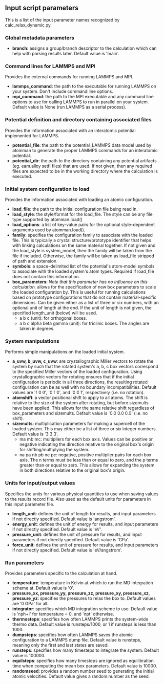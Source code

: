 ## Input script parameters

This is a list of the input parameter names recognized by calc_relax_dynamic.py.

### Global metadata parameters

- __branch__: assigns a group/branch descriptor to the calculation which can help with parsing results later.  Default value is 'main'.

### Command lines for LAMMPS and MPI

Provides the external commands for running LAMMPS and MPI.

- __lammps_command__: the path to the executable for running LAMMPS on your system.  Don't include command line options.
- __mpi_command__: the path to the MPI executable and any command line options to use for calling LAMMPS to run in parallel on your system. Default value is None (run LAMMPS as a serial process).

### Potential definition and directory containing associated files

Provides the information associated with an interatomic potential implemented for LAMMPS.

- __potential_file__: the path to the potential_LAMMPS data model used by atomman to generate the proper LAMMPS commands for an interatomic potential.
- __potential_dir__: the path to the directory containing any potential artifacts (eg. eam.alloy setfl files) that are used. If not given, then any required files are expected to be in the working directory where the calculation is executed.

### Initial system configuration to load

Provides the information associated with loading an atomic configuration.

- __load_file__: the path to the initial configuration file being read in.
- __load_style__: the style/format for the load_file.  The style can be any file type supported by atomman.load()
- __load_options__: a list of key-value pairs for the optional style-dependent arguments used by atomman.load().
- __family__: specifies the configuration family to associate with the loaded file.  This is typically a crystal structure/prototype identifier that helps with linking calculations on the same material together.  If not given and the load_style is system_model, then the family will be taken from the file if included.  Otherwise, the family will be taken as load_file stripped of path and extension.
- __symbols__: a space-delimited list of the potential's atom-model symbols to associate with the loaded system's atom types.  Required if load_file does not contain this information.
- __box_parameters__: *Note that this parameter has no influence on this calculation.*  allows for the specification of new box parameters to scale the loaded configuration by.  This is useful for running calculations based on prototype configurations that do not contain material-specific dimensions.  Can be given either as a list of three or six numbers, with an optional unit of length at the end.  If the unit of length is not given, the specified length_unit (below) will be used.
  - a b c (unit): for orthogonal boxes.
  - a b c alpha beta gamma (unit): for triclinic boxes.  The angles are taken in degrees.

### System manipulations

Performs simple manipulations on the loaded initial system.

- __a_uvw, b_uvw, c_uvw__: are crystallographic Miller vectors to rotate the system by such that the rotated system's a, b, c box vectors correspond to the specified Miller vectors of the loaded configuration.  Using crystallographic vectors for rotating ensures that if the initial configuration is periodic in all three directions, the resulting rotated configuration can be as well with no boundary incompatibilities.  Default values are '1 0 0', '0 1 0', and '0 0 1', respectively (i.e. no rotation).
- __atomshift__: a vector positional shift to apply to all atoms.  The shift is relative to the size of the system after rotating, but before sizemults have been applied.  This allows for the same relative shift regardless of box_parameters and sizemults.  Default value is '0.0 0.0 0.0' (i.e. no shift).
- __sizemults__: multiplication parameters for making a supercell of the loaded system.  This may either be a list of three or six integer numbers.  Default value is '3 3 3'.
  - ma mb mc: multipliers for each box axis.  Values can be positive or negative indicating the direction relative to the original box's origin for shifting/multiplying the system.  
  - na pa nb pb nc pc: negative, positive multiplier pairs for each box axis.  The n terms must be less than or equal to zero, and the p terms greater than or equal to zero.  This allows for expanding the system in both directions relative to the original box's origin.

### Units for input/output values

Specifies the units for various physical quantities to use when saving values to the results record file. Also used as the default units for parameters in this input parameter file.

- __length_unit__: defines the unit of length for results, and input parameters if not directly specified.  Default value is 'angstrom'.
- __energy_unit__: defines the unit of energy for results, and input parameters if not directly specified.  Default value is 'eV'.
- __pressure_unit__: defines the unit of pressure for results, and input parameters if not directly specified.  Default value is 'GPa'.
- __force_unit__: defines the unit of pressure for results, and input parameters if not directly specified.  Default value is 'eV/angstrom'.

### Run parameters

Provides parameters specific to the calculation at hand.

- __temperature__: temperature in Kelvin at which to run the MD integration scheme at.  Default value is '0'.
- __pressure_xx, pressure_yy, pressure_zz, pressure_xy, pressure_xz, pressure_yz__: specifies the pressures to relax the box to.  Default values are '0 GPa' for all.
- __integrator__: specifies which MD integration scheme to use.  Default value is 'nph+l' for temperature = 0, and 'npt' otherwise.
- __thermosteps__: specifies how often LAMMPS prints the system-wide thermo data.  Default value is runsteps/1000, or 1 if runsteps is less than 1000.
- __dumpsteps__: specifies how often LAMMPS saves the atomic configuration to a LAMMPS dump file.  Default value is runsteps, meaning only the first and last states are saved.
- __runsteps__: specifies how many timesteps to integrate the system.  Default value is 100000.
- __equilsteps__: specifies how many timesteps are ignored as equilibration time when computing the mean box parameters.  Default value is 10000.
- __randomseed__: provides a random number seed to generating the initial atomic velocities.  Default value gives a random number as the seed.
